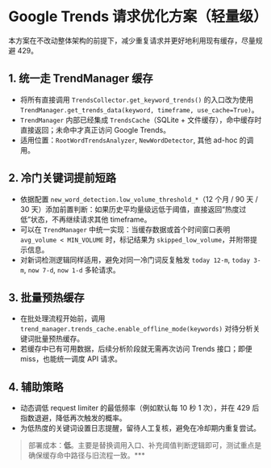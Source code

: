 # Google Trends 请求优化方案（轻量级）

本方案在不改动整体架构的前提下，减少重复请求并更好地利用现有缓存，尽量规避 429。

## 1. 统一走 TrendManager 缓存
- 将所有直接调用 `TrendsCollector.get_keyword_trends()` 的入口改为使用 `TrendManager.get_trends_data(keyword, timeframe, use_cache=True)`。
- `TrendManager` 内部已经集成 `TrendsCache`（SQLite + 文件缓存），命中缓存时直接返回；未命中才真正访问 Google Trends。
- 适用位置：`RootWordTrendsAnalyzer`, `NewWordDetector`, 其他 ad-hoc 的调用。

## 2. 冷门关键词提前短路
- 依据配置 `new_word_detection.low_volume_threshold_*`（12 个月 / 90 天 / 30 天）添加前置判断：如果历史平均量级远低于阈值，直接返回“热度过低”状态，不再继续请求其他 timeframe。
- 可以在 `TrendManager` 中统一实现：当缓存数据或首个时间窗口表明 `avg_volume < MIN_VOLUME` 时，标记结果为 `skipped_low_volume`，并附带提示信息。
- 对新词检测逻辑同样适用，避免对同一冷门词反复触发 `today 12-m`, `today 3-m`, `now 7-d`, `now 1-d` 多轮请求。

## 3. 批量预热缓存
- 在批处理流程开始前，调用 `trend_manager.trends_cache.enable_offline_mode(keywords)` 对待分析关键词批量预热缓存。
- 若缓存中已有可用数据，后续分析阶段就无需再次访问 Trends 接口；即便 miss，也能统一调度 API 请求。

## 4. 辅助策略
- 动态调低 request limiter 的最低频率（例如默认每 10 秒 1 次），并在 429 后指数退避，降低再次触发的概率。
- 为低热度的关键词设置日志提醒，留待人工复核，避免在冷却期内重复尝试。

> 部署成本：**低**。主要是替换调用入口、补充阈值判断逻辑即可，测试重点是确保缓存命中路径与旧流程一致。***
